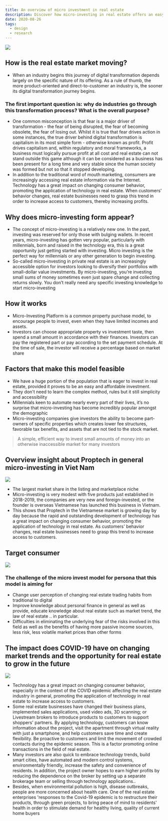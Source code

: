 ```yaml
---
title: An overview of micro investment in real estate
description: Discover how micro-investing in real estate offers an easy, low-cost way for millennials and new investors to enter the property market using technology-driven platforms and digital tools.
date: 2020-08-26
tags:
  - design
  - research
---
```


![](assets/an-overview-of-micro-investment-in-real-estate_c090fa939fb85f75f0df5757eca321e4_md5.webp)

## How is the real estate market moving?

- When an industry begins this journey of digital transformation depends largely on the specific nature of its offering. As a rule of thumb, the more product-oriented and direct-to-customer an industry is, the sooner its digital transformation journey begins.

### The first important question is: why do industries go through this transformation process? What is the overall purpose?

- One common misconception is that fear is a major driver of transformation - the fear of being disrupted, the fear of becoming obsolete, the fear of losing out. Whilst it is true that fear drives action in some instances, the true driver behind digital transformation is capitalism in its most simple form - otherwise known as profit. Profit drives capitalism and, within regulatory and moral frameworks, a business must logically pursue profit at all cost and real estate can not stand outside this game although it can be considered as a business has been present for a long time and very stable since the human society was formed but not so that it stopped developing.
- In addition to the traditional word of mouth marketing, consumers are increasingly accessing real estate information via the Internet. Technology has a great impact on changing consumer behavior, promoting the application of technology in real estate. When customers' behavior changes, real estate businesses need to grasp this trend in order to increase access to customers, thereby increasing profits.

## Why does micro-investing form appear?

- The concept of micro-investing is a relatively new one. In the past, investing was reserved for only those with bulging wallets. In recent years, micro-investing has gotten very popular, particularly with millennials, born and raised in the technology era, this is a great opportunity just getting started with investing. Micro investing is the perfect way for millennials or any other generation to begin investing.
- So-called micro-investing in private real estate is an increasingly accessible option for investors looking to diversify their portfolios with small-dollar value investments. By micro-investing, you’re investing small sums of money sometimes even just spare change and collecting returns slowly. You don’t really need any specific investing knowledge to start micro-investing

## How it works

- Micro-Investing Platform is a common property purchase model, to encourage people to invest, even when they have limited incomes and assets.
- Investors can choose appropriate property vs investment taste, then spend a small amount in accordance with their finances. Investors can pay the registered part or pay according to the set payment schedule. At the time of sale, the investor will receive a percentage based on market share

## Factors that make this model feasible

- We have a huge portion of the population that is eager to invest in real estate, provided it proves to be an easy and affordable investment.
- They don't need to learn the complex method, rules but it still simplicity and accessibility
- Millennials keen to automate nearly every part of their lives, it’s no surprise that micro-investing has become incredibly popular amongst the demographic
- Micro-investing companies give investors the ability to become part-owners of specific properties which creates lower fee structures, favorable tax benefits, and assets that are not tied to the stock market.

> A simple, efficient way to invest small amounts of money into an otherwise inaccessible market for many investors

## Overview insight about Proptech in general micro-investing in Viet Nam

![](assets/an-overview-of-micro-investment-in-real-estate_2585fae6f148111f1bde12ffd49b9cb5_md5.webp)

- The largest market share in the listing and marketplace niche
- Micro-investing is very modest with five products just established in 2018-2019, the companies are very new and foreign-invested, or the founder is overseas Vietnamese has launched this business in Vietnam.
- This shows that Proptech in the Vietnamese market is growing day by day because the rapid and outstanding development of technology has a great impact on changing consumer behavior, promoting the application of technology in real estate. As customers' behavior changes, real estate businesses need to grasp this trend to increase access to customers.

## Target consumer

![](assets/an-overview-of-micro-investment-in-real-estate_b6ef22eca339a6bcd76f440bb4facf00_md5.webp)

### The challenge of the micro invest model for persona that this model is aiming for

- Change user perception of changing real estate trading habits from traditional to digital
- Improve knowledge about personal finance in general as well as provide, educate knowledge about real estate such as market trend, the law of real estate .. in particular.
- Difficulties in eliminating the underlying fear of the risks involved in this field as well as the benefits of having more passive income sources, less risk, less volatile market prices than other forms

## The impact does COVID-19 have on changing market trends and the opportunity for real estate to grow in the future

![](assets/an-overview-of-micro-investment-in-real-estate_15b159e5ae0649832e2dcd5c0db6a97e_md5.webp)

- Technology has a great impact on changing consumer behavior, especially in the context of the COVID epidemic affecting the real estate industry in general, promoting the application of technology in real estate to increase access to customers.
- Some real estate businesses have changed their business plans, implemented sales applications, used video ads, 3D scanning; or Livestream brokers to introduce products to customers to support shoppers' partners. By applying technology, customers can know information about the project, visit the apartment through virtual reality with just a smartphone, and help customers save time and create flexibility. Be proactive to customers and limit the movement of crowded contacts during the epidemic season. This is a factor promoting online transactions in the field of real estate.
- Many investors are also quick to embrace technology trends, build smart cities, have automated and modern control systems, environmentally friendly, increase the safety and convenience of residents. In addition, the project owner hopes to earn higher profits by reducing the dependence on the broker by setting up a separate brokerage team or selling through technology applications..
- Besides, when environmental pollution is high, disease outbreaks, people are more concerned about health care. One of the real estate enterprises 'responses to the Covid-19 epidemic is to restructure their products, through green projects, to bring peace of mind to residents' health in order to stimulate demand for healthy living, quality of current home buyers

